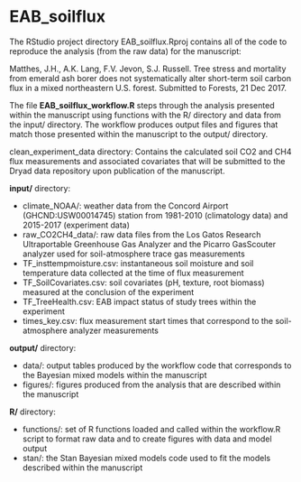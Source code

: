 # EAB_soilflux
The RStudio project directory EAB_soilflux.Rproj contains all of the code to reproduce the analysis (from the raw data) for the manuscript: 

Matthes, J.H., A.K. Lang, F.V. Jevon, S.J. Russell. Tree stress and mortality from emerald ash borer does not systematically alter short-term soil carbon flux in a mixed northeastern U.S. forest. Submitted to Forests, 21 Dec 2017.

The file **EAB_soilflux_workflow.R** steps through the analysis presented within the manuscript using functions with the R/ directory and data from the input/ directory. The workflow produces output files and figures that match those presented within the manuscript to the output/ directory.

clean_experiment_data directory:
Contains the calculated soil CO2 and CH4 flux measurements and associated covariates that will be submitted to the Dryad data repository upon publication of the manuscript. 

**input/** directory: 
* climate_NOAA/: weather data from the Concord Airport (GHCND:USW00014745) station from 1981-2010 (climatology data) and 2015-2017 (experiment data)
* raw_CO2CH4_data/: raw data files from the Los Gatos Research Ultraportable Greenhouse Gas Analyzer and the Picarro GasScouter analyzer used for soil-atmosphere trace gas measurements
* TF_insttempmoisture.csv: instantaneous soil moisture and soil temperature data collected at the time of flux measurement
* TF_SoilCovariates.csv: soil covariates (pH, texture, root biomass) measured at the conclusion of the experiment
* TF_TreeHealth.csv: EAB impact status of study trees within the experiment
* times_key.csv: flux measurement start times that correspond to the soil-atmosphere analyzer measurements 

**output/** directory:
* data/: output tables produced by the workflow code that corresponds to the Bayesian mixed models within the manuscript
* figures/: figures produced from the analysis that are described within the manuscript

**R/** directory: 
* functions/: set of R functions loaded and called within the workflow.R script to format raw data and to create figures with data and model output
* stan/: the Stan Bayesian mixed models code used to fit the models described within the manuscript
